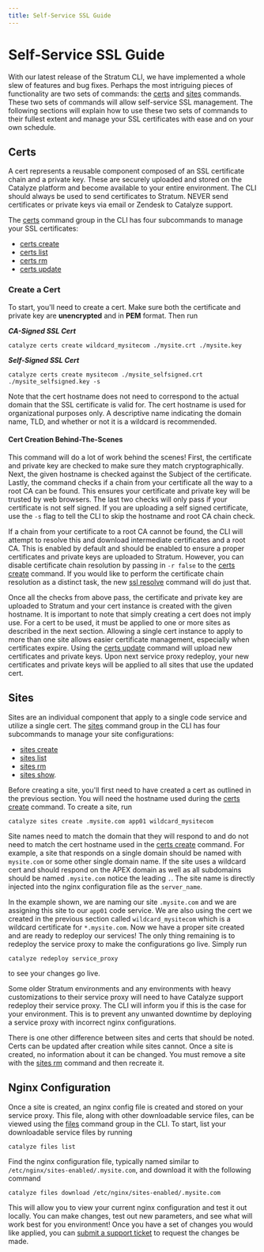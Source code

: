 ```yaml
---
title: Self-Service SSL Guide
---
```


# Self-Service SSL Guide

With our latest release of the Stratum CLI, we have implemented a whole slew of features and bug fixes. Perhaps the most intriguing pieces of functionality are two sets of commands: the [certs](https://resources.catalyze.io/paas/cli/sections/certs/) and [sites](https://resources.catalyze.io/paas/cli/sections/sites/) commands. These two sets of commands will allow self-service SSL management. The following sections will explain how to use these two sets of commands to their fullest extent and manage your SSL certificates with ease and on your own schedule.

## Certs

A cert represents a reusable component composed of an SSL certificate chain and a private key. These are securely uploaded and stored on the Catalyze platform and become available to your entire environment.  The CLI should always be used to send certificates to Stratum.  NEVER send certificates or private keys via email or Zendesk to Catalyze support.

The [certs](https://resources.catalyze.io/paas/cli/sections/certs/) command group in the CLI has four subcommands to manage your SSL certificates:

- [certs create](/paas/paas-cli-reference/certs-create/)
- [certs list](/paas/paas-cli-reference/certs-list/)
- [certs rm](/paas/paas-cli-reference/certs-rm/)
- [certs update](/paas/paas-cli-reference/certs-update/)

### Create a Cert

To start, you'll need to create a cert. Make sure both the certificate and private key are **unencrypted** and in **PEM** format. Then run

***CA-Signed SSL Cert***
```
catalyze certs create wildcard_mysitecom ./mysite.crt ./mysite.key
```

***Self-Signed SSL Cert***
```
catalyze certs create mysitecom ./mysite_selfsigned.crt ./mysite_selfsigned.key -s
```

Note that the cert hostname does not need to correspond to the actual domain that the SSL certificate is valid for. The cert hostname is used for organizational purposes only. A descriptive name indicating the domain name, TLD, and whether or not it is a wildcard is recommended.

#### Cert Creation Behind-The-Scenes

This command will do a lot of work behind the scenes! First, the certificate and private key are checked to make sure they match cryptographically. Next, the given hostname is checked against the Subject of the certificate. Lastly, the command checks if a chain from your certificate all the way to a root CA can be found. This ensures your certificate and private key will be trusted by web browsers. The last two checks will only pass if your certificate is not self signed. If you are uploading a self signed certificate, use the `-s` flag to tell the CLI to skip the hostname and root CA chain check.

If a chain from your certificate to a root CA cannot be found, the CLI will attempt to resolve this and download intermediate certificates and a root CA. This is enabled by default and should be enabled to ensure a proper certificates and private keys are uploaded to Stratum. However, you can disable certificate chain resolution by passing in `-r false` to the [certs create](/paas/paas-cli-reference/certs-create/) command. If you would like to perform the certificate chain resolution as a distinct task, the new [ssl resolve](/paas/paas-cli-reference/ssl-resolve/) command will do just that.

Once all the checks from above pass, the certificate and private key are uploaded to Stratum and your cert instance is created with the given hostname. It is important to note that simply creating a cert does not imply use. For a cert to be used, it must be applied to one or more sites as described in the next section. Allowing a single cert instance to apply to more than one site allows easier certificate management, especially when certificates expire. Using the [certs update](/paas/paas-cli-reference/certs-update/) command will upload new certificates and private keys. Upon next service proxy redeploy, your new certificates and private keys will be applied to all sites that use the updated cert.

## Sites

Sites are an individual component that apply to a single code service and utilize a single cert. The [sites](/paas/paas-cli-reference/sites/) command group in the CLI has four subcommands to manage your site configurations:
- [sites create](/paas/paas-cli-reference/sites-create/)
- [sites list](/paas/paas-cli-reference/sites-list/)
- [sites rm](/paas/paas-cli-reference/sites-rm/)
- [sites show](/paas/paas-cli-reference/sites-show/).

Before creating a site, you'll first need to have created a cert as outlined in the previous section. You will need the hostname used during the [certs create](/paas/paas-cli-reference/certs-create/) command. To create a site, run

```
catalyze sites create .mysite.com app01 wildcard_mysitecom
```

Site names need to match the domain that they will respond to and do not need to match the cert hostname used in the [certs create](/paas/paas-cli-reference/certs-create/) command. For example, a site that responds on a single domain should be named with `mysite.com` or some other single domain name. If the site uses a wildcard cert and should respond on the APEX domain as well as all subdomains should be named `.mysite.com` notice the leading `.`. The site name is directly injected into the nginx configuration file as the `server_name`.

In the example shown, we are naming our site `.mysite.com` and we are assigning this site to our `app01` code service. We are also using the cert we created in the previous section called `wildcard_mysitecom` which is a wildcard certificate for `*.mysite.com`. Now we have a proper site created and are ready to redeploy our services! The only thing remaining is to redeploy the service proxy to make the configurations go live. Simply run

```
catalyze redeploy service_proxy
```

to see your changes go live.

Some older Stratum environments and any environments with heavy customizations to their service proxy will need to have Catalyze support redeploy their service proxy.  The CLI will inform you if this is the case for your environment.  This is to prevent any unwanted downtime by deploying a service proxy with incorrect nginx configurations.

There is one other difference between sites and certs that should be noted. Certs can be updated after creation while sites cannot. Once a site is created, no information about it can be changed. You must remove a site with the [sites rm](/paas/paas-cli-reference/sites-rm/) command and then recreate it.

## Nginx Configuration

Once a site is created, an nginx config file is created and stored on your service proxy. This file, along with other downloadable service files, can be viewed using the [files](/paas/paas-cli-reference/files/) command group in the CLI. To start, list your downloadable service files by running

```
catalyze files list
```

Find the nginx configuration file, typically named similar to `/etc/nginx/sites-enabled/.mysite.com`, and download it with the following command

```
catalyze files download /etc/nginx/sites-enabled/.mysite.com
```

This will allow you to view your current nginx configuration and test it out locally. You can make changes, test out new parameters, and see what will work best for you environment! Once you have a set of changes you would like applied, you can [submit a support ticket](https://catalyzeio.zendesk.com/) to request the changes be made.
